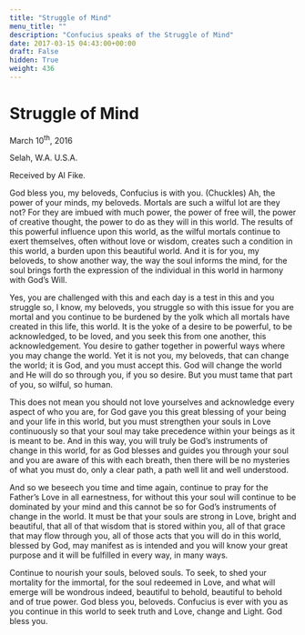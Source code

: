 ```yaml
---
title: "Struggle of Mind"
menu_title: ""
description: "Confucius speaks of the Struggle of Mind"
date: 2017-03-15 04:43:00+00:00
draft: False
hidden: True
weight: 436
---
```

# Struggle of Mind



March 10<sup>th</sup>, 2016

Selah, W.A. U.S.A.

Received by Al Fike.


God bless you, my beloveds, Confucius is with you. (Chuckles)  Ah, the power of your minds, my beloveds. Mortals are such a wilful lot are they not? For they are imbued with much power, the power of free will, the power of creative thought, the power to do as they will in this world. The results of this powerful influence upon this world, as the wilful mortals continue to exert themselves, often without love or wisdom, creates such a condition in this world, a burden upon this beautiful world. And it is for you, my beloveds, to show another way, the way the soul informs the mind, for the soul brings forth the expression of the individual in this world in harmony with God’s Will. 

Yes, you are challenged with this and each day is a test in this and you struggle so, I know, my beloveds, you struggle so with this issue for you are mortal and you continue to be burdened by the yolk which all mortals have created in this life, this world. It is the yoke of a desire to be powerful, to be acknowledged, to be loved, and you seek this from one another, this acknowledgement. You desire to gather together in powerful ways where you may change the world. Yet it is not you, my beloveds, that can change the world; it is God, and you must accept this. God will change the world and He will do so through you, if you so desire. But you must tame that part of you, so wilful, so human. 

This does not mean you should not love yourselves and acknowledge every aspect of who you are, for God gave you this great blessing of your being and your life in this world, but you must strengthen your souls in Love continuously so that your soul may take precedence within your beings as it is meant to be. And in this way, you will truly be God’s instruments of change in this world, for as God blesses and guides you through your soul and you are aware of this with each breath, then there will be no mysteries of what you must do, only a clear path, a path well lit and well understood. 

And so we beseech you time and time again, continue to pray for the Father’s Love in all earnestness, for without this your soul will continue to be dominated by your mind and this cannot be so for God’s instruments of change in the world. It must be that your souls are strong in Love, bright and beautiful, that all of that wisdom that is stored within you, all of that grace that may flow through you, all of those acts that you will do in this world, blessed by God, may manifest as is intended and you will know your great purpose and it will be fulfilled in every way, in many ways. 

Continue to nourish your souls, beloved souls. To seek, to shed your mortality for the immortal, for the soul redeemed in Love, and what will emerge will be wondrous indeed, beautiful to behold, beautiful to behold and of true power. God bless you, beloveds. Confucius is ever with you as you continue in this world to seek truth and Love, change and Light. God bless you.